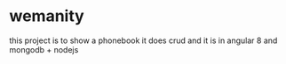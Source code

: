 # wemanity
this project is to show a phonebook it does crud and it is in angular 8 and mongodb + nodejs
